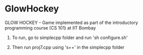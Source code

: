 # GlowHockey

GLOW HOCKEY - Game implemented as part of the introductory programming course (CS 101) at IIT Bombay

1) To run, go to simplecpp folder and run 'sh configure.sh'

2) Then run proj7.cpp using 's++' in the simplecpp folder
